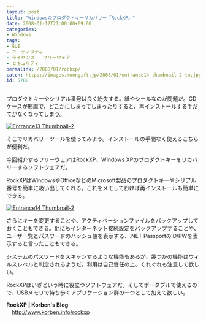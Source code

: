 ```yaml
---
layout: post
title: "Windowsのプロダクトキーリカバリー「RockXP」"
date: 2008-01-12T21:00:00+09:00
categories:
- Windows
tags: 
- GUI
- ユーティリティ
- ライセンス - フリーウェア
- セキュリティ
permalink: /2008/01/rockxp/
catch: https://images.moongift.jp/2008/01/entrance14-thumbnail-2-tm.jpg
id: 5788
---
```

プロダクトキーやシリアル番号は良く紛失する。紙やシールなのが問題だ。CDケースが邪魔で、どこかにしまってしまったりすると、再インストールする手だてがなくなってしまう。  
  
[![Entrance13 Thumbnail-2](https://images.moongift.jp/2008/01/entrance13-thumbnail-2-tm.jpg)](https://images.moongift.jp/2008/01/entrance13-thumbnail-2.png)  
  
そこでリカバリーツールを使ってみよう。インストールの手間なく使えるこちらが便利だ。  
  
今回紹介するフリーウェアはRockXP、Windows XPのプロダクトキーをリカバリーするソフトウェアだ。  
  
<!--more-->  
RockXPはWindowsやOfficeなどのMicrosoft製品のプロダクトキーやシリアル番号を簡単に吸い出してくれる。これをメモしておけば再インストールも簡単にできる。  
  
[![Entrance14 Thumbnail-2](https://images.moongift.jp/2008/01/entrance14-thumbnail-2-tm.jpg)](https://images.moongift.jp/2008/01/entrance14-thumbnail-2.png)  
  
さらにキーを変更することや、アクティベーションファイルをバックアップしておくこともできる。他にもインターネット接続設定をバックアップすることや、ユーザ一覧とパスワードのハッシュ値を表示する、.NET PassportのID/PWを表示すると言ったこともできる。  
  
システムのパスワードをスキャンするような機能もあるが、幾つかの機能はウィルスレベルと判定されるようだ。利用は自己責任の上、くれぐれも注意して欲しい。  
  
RockXPはいざという時に役立つソフトウェアだ。そしてポータブルで使えるので、USBメモリで持ち歩くアプリケーション群の一つとして加えて欲しい。  
  
**RockXP | Korben's Blog**  
　[http://www.korben.info/rockxp  
](http://www.korben.info/rockxp)

